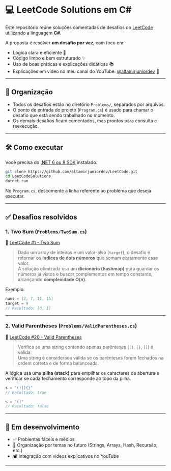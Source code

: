 # 💻 LeetCode Solutions em C#

Este repositório reúne soluções comentadas de desafios do [LeetCode](https://leetcode.com/) utilizando a linguagem **C#**.

A proposta é resolver **um desafio por vez**, com foco em:

- Lógica clara e eficiente 🧠
- Código limpo e bem estruturado ✨
- Uso de boas práticas e explicações didáticas 📚
- Explicações em vídeo no meu canal do YouTube: [@altamirjuniordev](https://www.youtube.com/@altamirjuniordev) 🎥

---

## 📌 Organização

- Todos os desafios estão no diretório `Problems/`, separados por arquivos.
- O ponto de entrada do projeto (`Program.cs`) é usado para chamar o desafio que está sendo trabalhado no momento.
- Os demais desafios ficam comentados, mas prontos para consulta e reexecução.

---

## 🛠️ Como executar

Você precisa do [.NET 6 ou 8 SDK](https://dotnet.microsoft.com/en-us/download) instalado.

```bash
git clone https://github.com/altamirjuniordev/LeetCode.git
cd LeetCodeSolutions
dotnet run
```

No `Program.cs`, descomente a linha referente ao problema que deseja executar.

---

## ✅ Desafios resolvidos

### 1. Two Sum (`Problems/TwoSum.cs`)

🔗 [LeetCode #1 - Two Sum](https://leetcode.com/problems/two-sum/)

> Dado um array de inteiros e um valor-alvo (`target`), o desafio é retornar os **índices de dois números** que somam exatamente esse valor.  
> A solução otimizada usa um **dicionário (hashmap)** para guardar os números já vistos e buscar complementos em tempo constante, alcançando **complexidade O(n)**.

Exemplo:

```csharp
nums = [2, 7, 11, 15]
target = 9
// Resultado: [0, 1]
```

---

### 2. Valid Parentheses (`Problems/ValidParentheses.cs`)

🔗 [LeetCode #20 - Valid Parentheses](https://leetcode.com/problems/valid-parentheses/)

> Verifica se uma string contendo apenas parênteses (`()`, `{}`, `[]`) é válida.  
> Uma string é considerada válida se os parênteses forem fechados na ordem correta e de forma balanceada.

A lógica usa uma **pilha (stack)** para empilhar os caracteres de abertura e verificar se cada fechamento corresponde ao topo da pilha.

```csharp
s = "()[]{}"
// Resultado: true

s = "(]"
// Resultado: false
```

---

## 🚧 Em desenvolvimento

- ✅ Problemas fáceis e médios
- 📌 Organização por temas no futuro (Strings, Arrays, Hash, Recursão, etc.)
- 📽️ Integração com vídeos explicativos no YouTube

---
